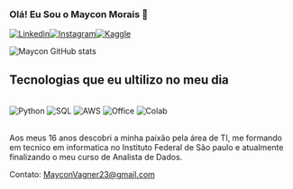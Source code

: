 ### Olá! Eu Sou o Maycon Morais 👋

[![Linkedin](https://img.shields.io/badge/LinkedIn-0077B5?style=for-the-badge&logo=linkedin&logoColor=white)](https://www.linkedin.com/in/maycon-morais-0039b11b4/)[![Instagram](https://img.shields.io/badge/Instagram-E4405F?style=for-the-badge&logo=instagram&logoColor=white)](https://www.instagram.com/mayconmorais16/)[![Kaggle](https://img.shields.io/badge/Kaggle-20BEFF?style=for-the-badge&logo=Kaggle&logoColor=white)](https://www.kaggle.com/mayconmorais23)

![Maycon GitHub stats](https://github-readme-stats.vercel.app/api?username=mayconmorais2002&show_icons=true&theme=radical)

## Tecnologias que eu ultilizo no meu dia

<div style="display: inline_block"><br/>
  
  <img aling="center" alt="Python" src ="https://img.shields.io/badge/Python-3776AB?style=for-the-badge&logo=python&logoColor=white"/>
  
  <img aling="center" alt="SQL" src ="https://img.shields.io/badge/MySQL-00000F?style=for-the-badge&logo=mysql&logoColor=white"/>
  
  <img aling="center" alt="AWS" src ="https://img.shields.io/badge/Amazon_AWS-FF9900?style=for-the-badge&logo=amazonaws&logoColor=white"/>
  
  <img aling="center" alt="Office" src ="https://img.shields.io/badge/Microsoft_Office-D83B01?style=for-the-badge&logo=microsoft-office&logoColor=white"/>
  
  <img aling="center" alt="Colab" src ="https://img.shields.io/badge/Colab-F9AB00?style=for-the-badge&logo=googlecolab&color=525252"/>
  
</div><br/>

Aos meus 16 anos descobri a minha paixão pela área de TI, me formando em tecnico em informatica no Instituto Federal de São paulo e atualmente finalizando o meu curso de Analista de Dados.

Contato: MayconVagner23@gmail.com
